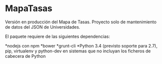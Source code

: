 # MapaTasas

Versión en producción del Mapa de Tasas. Proyecto solo de mantenimiento de datos del JSON de Universidades.

El paquete requiere de las siguientes dependencias:

*nodejs con npm
*bower
*grunt-cli
*Python 3.4 (previsto soporte para 2.7), pip, virtualenv y python-dev en sistemas que no incluyan los ficheros de cabecera de Python
